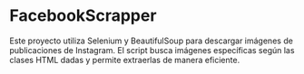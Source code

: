 
# FacebookScrapper

Este proyecto utiliza Selenium y BeautifulSoup para descargar imágenes de publicaciones de Instagram. El script busca imágenes específicas según las clases HTML dadas y permite extraerlas de manera eficiente.

